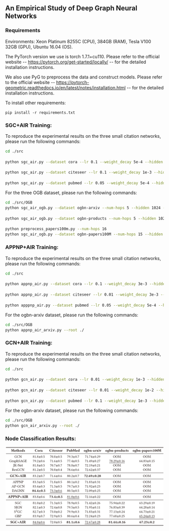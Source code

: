 ## An Empirical Study of Deep Graph Neural Networks



### Requirements

Environments: Xeon Platinum 8255C (CPU), 384GB (RAM), Tesla V100 32GB (GPU), Ubuntu 16.04 (OS).

The PyTorch version we use is torch 1.7.1+cu110. Please refer to the official website -- https://pytorch.org/get-started/locally/ -- for the detailed installation instructions.

We also use PyG to preprocess the data and construct models. Please refer to the official website -- https://pytorch-geometric.readthedocs.io/en/latest/notes/installation.html -- for the detailed installation instructions.

To install other requirements:

```setup
pip install -r requirements.txt
```

 ### SGC+AIR Training:

To reproduce the experimental results on the three small citation networks, please run the following commands:

```bash
cd ./src

python sgc_air.py --dataset cora --lr 0.1 --weight_decay 5e-4 --hidden 200 --dropout 0.4 --hops 10

python sgc_air.py --dataset citeseer --lr 0.1 --weight_decay 1e-3 --hidden 200 --dropout 0.2 --hops 15

python sgc_air.py --dataset pubmed --lr 0.05 --weight_decay 5e-4 --hidden 200 --dropout 0.5 --hops 30
```

For the three OGB dataset, please run the following commands:

```bash
cd ./src/OGB
python sgc_air_ogb.py --dataset ogbn-arxiv --num-hops 5 --hidden 1024 --n-layers 6 --input-drop 0 --att-drop 0.5 --dropout 0.5 --pre-process --epochs 1000 --patience 300 --num-runs 10 --eval-every 1 --eval-batch 500000 --act leaky_relu --batch 50000 --seed 0 --gpu 0 --root ./

python sgc_air_ogb.py --dataset ogbn-products --num-hops 5 --hidden 1024 --n-layers 2 --input-drop 0.5 --att-drop 0.4 --dropout 0.2 --pre-process --epochs 1000 --patience 300 --num-runs 10 --eval-every 1 --eval-batch 500000 --act leaky_relu --batch 50000 --seed 0 --gpu 0 --root ./

python preprocess_papers100m.py --num-hops 16
python sgc_air_ogb.py --dataset ogbn-papers100M --num-hops 15 --hidden 1024 --n-layers 6 --input-drop 0 --att-drop 0.5 --dropout 0.5 --pre-process --epochs 500 --patience 300 --num-runs 3 --eval-every 1 --eval-batch 500000 --act leaky_relu --batch 50000 --seed 0 --gpu 0 --root ./
```

 ### APPNP+AIR Training:

To reproduce the experimental results on the three small citation networks, please run the following commands:

```bash
cd ./src

python appnp_air.py --dataset cora --lr 0.1 --weight_decay 3e-3 --hidden 200 --dropout 0.2 --alpha 0.95 --hops 10

python appnp_air.py --dataset citeseer --lr 0.01 --weight_decay 3e-3 --hidden 200 --dropout 0.2 --alpha 0.95 --hops 10

python apppnp_air.py --dataset pubmed --lr 0.05 --weight_decay 5e-4 --hidden 200 --dropout 0.5 --alpha 0.95 --hops 10
```

For the ogbn-arxiv dataset, please run the following commands:

```bash
cd ./src/OGB
python appnp_air_arxiv.py --root ./
```

 ### GCN+AIR Training:

To reproduce the experimental results on the three small citation networks, please run the following commands:

```bash
cd ./src

python gcn_air.py --dataset cora --lr 0.01 --weight_decay 1e-3 --hidden 32 --dropout 0.5 --hops 6

python gcn_air.py --dataset citeseer --lr 0.01 --weight_decay 1e-2 --hidden 16 --dropout 0.3 --hops 4

python gcn_air.py --dataset pubmed --lr 0.1 --weight_decay 1e-3 --hidden 32 --dropout 0.5 --hops 4
```

For the ogbn-arxiv dataset, please run the following commands:

```bash
cd ./src/OGB
python gcn_air_arxiv.py --root ./
```



### Node Classification Results:

<img src=".\node_classifi_perf.png" style="zoom:80%;" />
